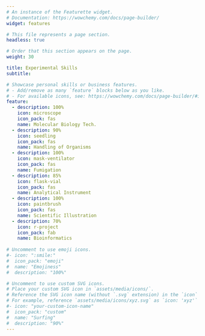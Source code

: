 ```yaml
---
# An instance of the Featurette widget.
# Documentation: https://wowchemy.com/docs/page-builder/
widget: features

# This file represents a page section.
headless: true

# Order that this section appears on the page.
weight: 30

title: Experimental Skills
subtitle:

# Showcase personal skills or business features.
# - Add/remove as many `feature` blocks below as you like.
# - For available icons, see: https://wowchemy.com/docs/page-builder/#icons
feature:
  - description: 100%
    icon: microscope
    icon_pack: fas
    name: Molecular Biology Tech.
  - description: 90%
    icon: seedling
    icon_pack: fas
    name: Handling of Organisms 
  - description: 100%
    icon: mask-ventilator
    icon_pack: fas
    name: Fumigation
  - description: 85%
    icon: flask-vial
    icon_pack: fas
    name: Analytical Instrument
  - description: 100%
    icon: paintbrush
    icon_pack: fas
    name: Scientific Illustration
  - description: 70%
    icon: r-project
    icon_pack: fab
    name: Bioinformatics  
  
# Uncomment to use emoji icons.
#- icon: ":smile:"
#  icon_pack: "emoji"
#  name: "Emojiness"
#  description: "100%"

# Uncomment to use custom SVG icons.
# Place your custom SVG icon in `assets/media/icons/`.
# Reference the SVG icon name (without `.svg` extension) in the `icon` field.
# For example, reference `assets/media/icons/xyz.svg` as `icon: 'xyz'`
#- icon: "your-custom-icon-name"
#  icon_pack: "custom"
#  name: "Surfing"
#  description: "90%"
---
```

